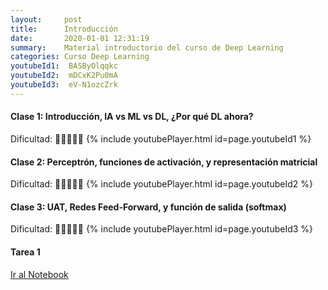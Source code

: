 ```yaml
---
layout:     post
title:      Introducción
date:       2020-01-01 12:31:19
summary:    Material introductorio del curso de Deep Learning
categories: Curso Deep Learning
youtubeId1:  BASByOlqqkc
youtubeId2:  mDCxK2Pu0mA
youtubeId3:  eV-N1ozcZrk
---
```


#### Clase 1: Introducción, IA vs ML vs DL, ¿Por qué DL ahora?
Dificultad: :hatching_chick::egg::egg::egg::egg:
{% include youtubePlayer.html id=page.youtubeId1 %}


#### Clase 2: Perceptrón, funciones de activación, y representación matricial
Dificultad: :hatching_chick::hatching_chick::egg::egg::egg:
{% include youtubePlayer.html id=page.youtubeId2 %}

#### Clase 3: UAT, Redes Feed-Forward, y función de salida (softmax)
Dificultad: :hatching_chick::hatching_chick::egg::egg::egg:
{% include youtubePlayer.html id=page.youtubeId3 %}

#### Tarea 1 
[Ir al Notebook](https://colab.research.google.com/drive/1aeuSRjj_kQ_uFEBSJ9bRuyr4G4MY4FAi)